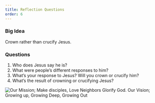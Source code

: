 ```yaml
---
title: Reflection Questions
order: 6
---
```


### Big Idea 
Crown rather than crucify Jesus. 

### Questions
1.   Who does Jesus say he is? 
2.   What were people’s different responses to him? 
3.   What’s your response to Jesus? Will you crown or crucify him? 
4.   What’s the result of crowning or crucifying Jesus? 

![Our Mission; Make disciples, Love Neighbors Glorify God. Our Vision; Growing up, Growing Deep, Growing Out](https://raw.githubusercontent.com/stgeorgeshurstville/bulletin/main/images/upload.JPG)
